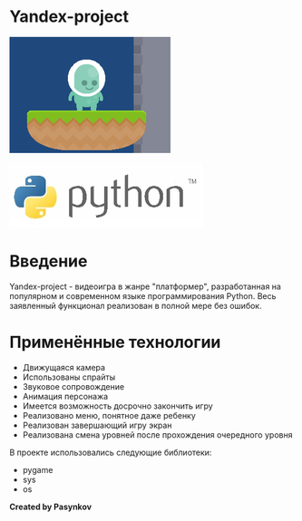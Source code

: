 # Yandex-project

![alt text](data/mm.PNG)

![alt text](data/pyt.jpg)

# Введение
Yandex-project - видеоигра в жанре "платформер", разработанная на популярном и
 современном  языке программирования Python. Весь заявленный функционал реализован в 
 полной мере без ошибок.
 
 # Применённые  технологии
  - Движущаяся камера
  - Использованы спрайты
  - Звуковое сопровождение
  - Анимация персонажа
  - Имеется возможность досрочно закончить игру
  - Реализовано меню, понятное даже ребенку
  - Реализован завершающий игру экран
  - Реализована смена уровней после прохождения очередного уровня
  
 В проекте использовались следующие библиотеки:
  - pygame
  - sys
  - os
  
 **Created by Pasynkov**
 